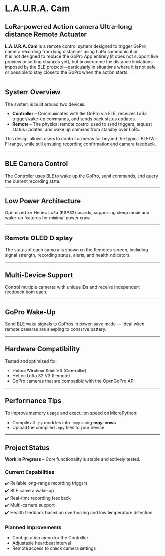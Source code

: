 # L.A.U.R.A. Cam

## LoRa-powered Action camera Ultra-long distance Remote Actuator

**L.A.U.R.A. Cam** is a remote control system designed to trigger GoPro camera recording from long distances using LoRa communication.  
It is not designed to replace the GoPro App entirely (it does not support live preview or setting changes yet), but to overcome the distance limitations imposed by the BLE protocol—particularly in situations where it is not safe or possible to stay close to the GoPro when the action starts.

---

## System Overview

The system is built around two devices:

- **Controller** – Communicates with the GoPro via BLE, receives LoRa trigger/wake-up commands, and sends back status updates.
- **Remote** – The physical remote control used to send triggers, request status updates, and wake up cameras from standby over LoRa.

This design allows users to control cameras far beyond the typical BLE/Wi-Fi range, while still ensuring recording confirmation and camera feedback.

---

## BLE Camera Control

The Controller uses BLE to wake up the GoPro, send commands, and query the current recording state.

---

## Low Power Architecture

Optimized for Heltec LoRa (ESP32) boards, supporting sleep mode and wake-up features for minimal power draw.

---

## Remote OLED Display

The status of each camera is shown on the Remote’s screen, including signal strength, recording status, alerts, and health indicators.

---

## Multi-Device Support

Control multiple cameras with unique IDs and receive independent feedback from each.

---

## GoPro Wake-Up

Send BLE wake signals to GoPros in power-save mode — ideal when remote cameras are sleeping to conserve battery.

---

## Hardware Compatibility

Tested and optimized for:

- Heltec Wireless Stick V3 (Controller)  
- Heltec LoRa 32 V3 (Remote)  
- GoPro cameras that are compatible with the OpenGoPro API

---

## Performance Tips

To improve memory usage and execution speed on MicroPython:

- Compile all `.py` modules into `.mpy` using **mpy-cross**  
- Upload the compiled `.mpy` files to your device

---

## Project Status

**Work in Progress** – Core functionality is stable and actively tested.

### Current Capabilities

✔️ Reliable long-range recording triggers  
✔️ BLE camera wake-up  
✔️ Real-time recording feedback  
✔️ Multi-camera support  
✔️ Health feedback based on overheating and low temperature detection

### Planned Improvements

- Configuration menu for the Controller  
- Adjustable heartbeat interval  
- Remote access to check camera settings
